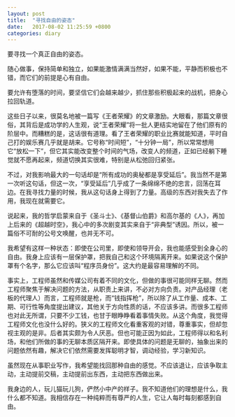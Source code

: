 ```yaml
---
layout: post
title:  "寻找自由的姿态"
date:   2017-08-02 11:25:59 +0800
categories: diary
---
```


要寻找一个真正自由的姿态。

随心做事，保持简单和独立，如果能激情满满当然好，如果不能，平静而积极也不错，而它们的前提是心有自由。

要允许有堕落的时间，要坚信它们会越来越少，抓住那些积极起来的战机，把身心拉回轨道。

这些日子以来，很莫名地被一篇写《王者荣耀》的文章激励。大眼看，那篇文章很俗，其背后是成功学的人生观，说“王者荣耀”将一批人更结实地留在了他们原有的阶层中。而糟糕的是，这话很有道理。看了王者荣耀的职业比赛就能知道，平时自己打的娱乐赛几乎就是胡来。它号称“时间短”，“十分钟一局”，所以常常想用它“放松一下”，但它其实能改变整个时间的气场，改变人的频道，正如已经躺下睡觉就不愿再起来，频道切换其实很难，特别是从松弛回归紧张。

不过，对我影响最大的一句话却是“所有成功的奥秘都是享受延后”。我当然不是第一次听这句话，但这一次，“享受延后”几乎成了一条绵绵不绝的忠言，回荡在耳边。在我寻找力量的时候，我从这句话身上得到了力量。高级的东西对我失去了作用，我现在就需要它。

说起来，我的哲学启蒙来自于《圣斗士》、《基督山伯爵》和高尔基的《人》，再加上后来的《超越时空》，我心中的多次剧变其实来自于“非典型”诱因。所以，被一篇俗不可耐的公号文唤醒，也并无不可。

我希望有这样一种状态：即使在公司里，即使和领导开会，我也能感受到全身心的自由。我身上应该有一层保护罩，把我自己和这个环境隔离开来。如果说这个保护罩有个名字，那么它应该叫“程序员身份”。这大约是最容易理解的不同。

事实上，工程师虽然和传媒公司有着不同的文化，但做的事很可能同样无聊。然而工程师聚焦于解决问题的方法，从职责上来讲，不必对方向负责。对产品经理（老板的代理人）而言，工程师就是枪，而“钱指挥枪”，所以除了从工作量、成本、工期、可行性等角度提出建议，其他关于方向性质的话，不应该多讲。而很多工程师也对此无所谓，只要不少工钱，也甘于眼睁睁看着事情失败。从这个角度，我觉得工程师文化也没什么好的。狭义的工程师文化看重客观的对错，尊重事实，但却忽视主观的是非。后者其实颇为令人厌恶。但也可能正因为如此，工程师得以和名利场，和他们所做的事的无聊本质区隔开来。即使具体的问题是无聊的，抽象出来的问题依然有趣，解决它们依然需要发挥聪明才智，调动经验，学习新知识。

虽然现在从事职业写作，我希望能找回那种自由的感觉。不应该退让，应该争取主动，主动提前交稿，主动提前出东西，主动把东西做出来。

我身边的人，玩儿猫玩儿狗，俨然小中产的样子。我不知道他们的理想是什么，我什么都不知道。我相信存在一种纯粹而有尊严的人生，它让人每时每刻都感到自由。
